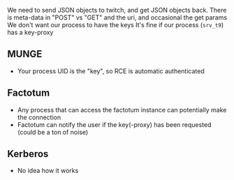 

We need to send JSON objects to twitch, and get JSON objects back.
There is meta-data in "POST" vs "GET" and the uri, and occasional the get params
We don't want our process to have the keys
It's fine if our process (`srv_t9`) has a key-proxy

## MUNGE

* Your process UID is the "key", so RCE is automatic authenticated

## Factotum

* Any process that can access the factotum instance can potentially make the connection
* Factotum can notify the user if the key(-proxy) has been requested (could be a ton of noise)

## Kerberos

* No idea how it works
